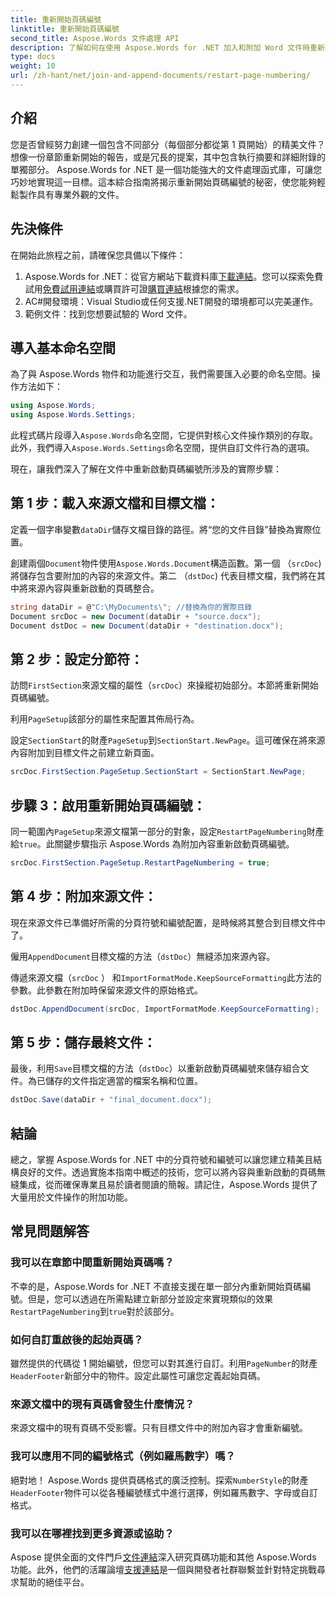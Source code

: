 ```yaml
---
title: 重新開始頁碼編號
linktitle: 重新開始頁碼編號
second_title: Aspose.Words 文件處理 API
description: 了解如何在使用 Aspose.Words for .NET 加入和附加 Word 文件時重新開始頁碼編號。
type: docs
weight: 10
url: /zh-hant/net/join-and-append-documents/restart-page-numbering/
---
```

## 介紹

您是否曾經努力創建一個包含不同部分（每個部分都從第 1 頁開始）的精美文件？想像一份章節重新開始的報告，或是冗長的提案，其中包含執行摘要和詳細附錄的單獨部分。 Aspose.Words for .NET 是一個功能強大的文件處理函式庫，可讓您巧妙地實現這一目標。這本綜合指南將揭示重新開始頁碼編號的秘密，使您能夠輕鬆製作具有專業外觀的文件。

## 先決條件

在開始此旅程之前，請確保您具備以下條件：

1.  Aspose.Words for .NET：從官方網站下載資料庫[下載連結](https://releases.aspose.com/words/net/)。您可以探索免費試用[免費試用連結](https://releases.aspose.com/)或購買許可證[購買連結](https://purchase.aspose.com/buy)根據您的需求。
2. AC#開發環境：Visual Studio或任何支援.NET開發的環境都可以完美運作。
3. 範例文件：找到您想要試驗的 Word 文件。

## 導入基本命名空間

為了與 Aspose.Words 物件和功能進行交互，我們需要匯入必要的命名空間。操作方法如下：

```csharp
using Aspose.Words;
using Aspose.Words.Settings;
```

此程式碼片段導入`Aspose.Words`命名空間，它提供對核心文件操作類別的存取。此外，我們導入`Aspose.Words.Settings`命名空間，提供自訂文件行為的選項。


現在，讓我們深入了解在文件中重新啟動頁碼編號所涉及的實際步驟：

## 第 1 步：載入來源文檔和目標文檔：

定義一個字串變數`dataDir`儲存文檔目錄的路徑。將“您的文件目錄”替換為實際位置。

創建兩個`Document`物件使用`Aspose.Words.Document`構造函數。第一個 （`srcDoc`) 將儲存包含要附加的內容的來源文件。第二 （`dstDoc`) 代表目標文檔，我們將在其中將來源內容與重新啟動的頁碼整合。

```csharp
string dataDir = @"C:\MyDocuments\"; //替換為你的實際目錄
Document srcDoc = new Document(dataDir + "source.docx");
Document dstDoc = new Document(dataDir + "destination.docx");
```

## 第 2 步：設定分節符：

訪問`FirstSection`來源文檔的屬性（`srcDoc`）來操縱初始部分。本節將重新開始頁碼編號。

利用`PageSetup`該部分的屬性來配置其佈局行為。

設定`SectionStart`的財產`PageSetup`到`SectionStart.NewPage`。這可確保在將來源內容附加到目標文件之前建立新頁面。

```csharp
srcDoc.FirstSection.PageSetup.SectionStart = SectionStart.NewPage;
```

## 步驟 3：啟用重新開始頁碼編號：

同一範圍內`PageSetup`來源文檔第一部分的對象，設定`RestartPageNumbering`財產給`true`。此關鍵步驟指示 Aspose.Words 為附加內容重新啟動頁碼編號。

```csharp
srcDoc.FirstSection.PageSetup.RestartPageNumbering = true;
```

## 第 4 步：附加來源文件：

現在來源文件已準備好所需的分頁符號和編號配置，是時候將其整合到目標文件中了。

僱用`AppendDocument`目標文檔的方法（`dstDoc`）無縫添加來源內容。

傳遞來源文檔（`srcDoc` ） 和`ImportFormatMode.KeepSourceFormatting`此方法的參數。此參數在附加時保留來源文件的原始格式。

```csharp
dstDoc.AppendDocument(srcDoc, ImportFormatMode.KeepSourceFormatting);
```

## 第 5 步：儲存最終文件：

最後，利用`Save`目標文檔的方法（`dstDoc`）以重新啟動頁碼編號來儲存組合文件。為已儲存的文件指定適當的檔案名稱和位置。

```csharp
dstDoc.Save(dataDir + "final_document.docx");
```

## 結論

總之，掌握 Aspose.Words for .NET 中的分頁符號和編號可以讓您建立精美且結構良好的文件。透過實施本指南中概述的技術，您可以將內容與重新啟動的頁碼無縫集成，從而確保專業且易於讀者閱讀的簡報。請記住，Aspose.Words 提供了大量用於文件操作的附加功能。

## 常見問題解答

### 我可以在章節中間重新開始頁碼嗎？

不幸的是，Aspose.Words for .NET 不直接支援在單一部分內重新開始頁碼編號。但是，您可以透過在所需點建立新部分並設定來實現類似的效果`RestartPageNumbering`到`true`對於該部分。

### 如何自訂重啟後的起始頁碼？

雖然提供的代碼從 1 開始編號，但您可以對其進行自訂。利用`PageNumber`的財產`HeaderFooter`新部分中的物件。設定此屬性可讓您定義起始頁碼。

### 來源文檔中的現有頁碼會發生什麼情況？

來源文檔中的現有頁碼不受影響。只有目標文件中的附加內容才會重新編號。

### 我可以應用不同的編號格式（例如羅馬數字）嗎？

絕對地！ Aspose.Words 提供頁碼格式的廣泛控制。探索`NumberStyle`的財產`HeaderFooter`物件可以從各種編號樣式中進行選擇，例如羅馬數字、字母或自訂格式。

### 我可以在哪裡找到更多資源或協助？

 Aspose 提供全面的文件門戶[文件連結](https://reference.aspose.com/words/net/)深入研究頁碼功能和其他 Aspose.Words 功能。此外，他們的活躍論壇[支援連結](https://forum.aspose.com/c/words/8)是一個與開發者社群聯繫並針對特定挑戰尋求幫助的絕佳平台。